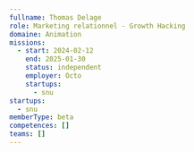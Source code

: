 ```yaml
---
fullname: Thomas Delage
role: Marketing relationnel - Growth Hacking
domaine: Animation
missions:
  - start: 2024-02-12
    end: 2025-01-30
    status: independent
    employer: Octo
    startups:
      - snu
startups:
  - snu
memberType: beta
competences: []
teams: []
---
```

